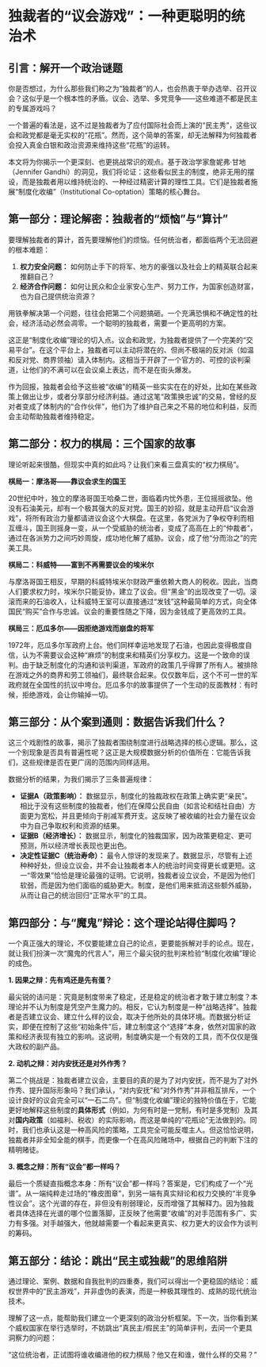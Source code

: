 # 独裁者的“议会游戏”：一种更聪明的统治术

## 引言：解开一个政治谜题

你是否想过，为什么那些我们称之为“独裁者”的人，也会热衷于举办选举、召开议会？这似乎是一个根本性的矛盾。议会、选举、多党竞争——这些难道不都是民主的专属游戏吗？

一个普遍的看法是，这不过是独裁者为了应付国际社会而上演的“民主秀”，这些议会和政党都是毫无实权的“花瓶”。然而，这个简单的答案，却无法解释为何独裁者会投入真金白银和政治资源来维持这些“花瓶”的运转。

本文将为你揭示一个更深刻、也更挑战常识的观点。基于政治学家詹妮弗·甘地（Jennifer Gandhi）的洞见，我们将论证：这些看似民主的制度，绝非无用的摆设，而是独裁者用以维持统治的、一种经过精密计算的理性工具。它们是独裁者施展“制度化收编”（Institutional Co-optation）策略的核心舞台。

## 第一部分：理论解密：独裁者的“烦恼”与“算计”

要理解独裁者的算计，首先要理解他们的烦恼。任何统治者，都面临两个无法回避的根本难题：

1.  **权力安全问题：** 如何防止手下的将军、地方的豪强以及社会上的精英联合起来推翻自己？
2.  **经济合作问题：** 如何让民众和企业家安心生产、努力工作，为国家创造财富，也为自己提供统治资源？

用铁拳解决第一个问题，往往会把第二个问题搞砸。一个充满恐惧和不确定性的社会，经济活动必然会凋零。一个聪明的独裁者，需要一个更高明的方案。

这正是“制度化收编”理论的切入点。议会和政党，为独裁者提供了一个完美的“交易平台”。在这个平台上，独裁者可以主动将潜在的、但尚不极端的反对派（如温和反对党、商界领袖）请入体制内。这相当于开辟了一个官方的、可控的谈判渠道，让他们的不满可以在会议桌上表达，而不是在街头爆发。

作为回报，独裁者会给予这些被“收编”的精英一些实实在在的好处，比如在某些政策上做出让步，或者分享部分经济利益。通过这笔“政策换忠诚”的交易，曾经的反对者变成了体制内的“合作伙伴”，他们为了维护自己来之不易的地位和利益，反而会主动帮助独裁者维持稳定。

## 第二部分：权力的棋局：三个国家的故事

理论听起来很酷，但现实中真的如此吗？让我们来看三盘真实的“权力棋局”。

**棋局一：摩洛哥——靠议会求生的国王**

20世纪中叶，独立的摩洛哥国王哈桑二世，面临着内忧外患，王位摇摇欲坠。他没有石油美元，却有一个极其强大的反对党。国王的妙招，就是主动开启“议会游戏”，将所有政治力量都请进议会这个大棋盘。在这里，各党派为了争权夺利而相互缠斗，国王则摇身一变，从一个受威胁的统治者，变成了高高在上的“仲裁者”，通过在各派势力之间巧妙周旋，成功地化解了威胁。议会，成了他“分而治之”的完美工具。

**棋局二：科威特——富到不再需要议会的埃米尔**

与摩洛哥国王相反，早期的科威特埃米尔财政严重依赖大商人的税收。因此，当商人们要求权力时，埃米尔只能妥协，建立了议会。但“黑金”的出现改变了一切。滚滚而来的石油收入，让科威特王室可以直接通过“发钱”这种最简单的方式，向全体国民“购买”合作与忠诚。议会的重要性随之下降，因为金钱成了更高效的工具。

**棋局三：厄瓜多尔——因拒绝游戏而崩盘的将军**

1972年，厄瓜多尔军政府上台。他们同样幸运地发现了石油，也因此变得极度自信，认为不需要议会这种“麻烦”的制度来和精英们分享权力。这是一个致命的误判。由于缺乏制度化的沟通和谈判渠道，军政府的政策几乎得罪了所有人。被排除在游戏之外的商界和劳工领袖们，最终联合起来。仅仅数年后，这个不可一世的军政府就在全国性的抗议中垮台。厄瓜多尔的故事提供了一个生动的反面教材：有时候，拒绝游戏，会让你输掉一切。

## 第三部分：从个案到通则：数据告诉我们什么？

这三个戏剧性的故事，揭示了独裁者围绕制度进行战略选择的核心逻辑。那么，这一个别现象是否具有普遍性呢？这正是大规模数据分析的价值所在：它能告诉我们，这些规律是否在更广阔的范围内同样适用。

数据分析的结果，为我们揭示了三条普遍规律：

*   **证据A（政策影响）：** 数据显示，制度化的独裁政权在政策上确实更“亲民”。相比于没有这些制度的独裁者，他们在保障公民自由（如言论和结社自由）方面更为宽松，并且更倾向于削减军费开支。这反映了被收编的社会力量在议会中为自己争取权利和资源的结果。
*   **证据B（经济增长）：** 数据显示，制度化的独裁国家，因为政策更稳定、更可预测，所以经济增长表现也更出色。
*   **决定性证据C（统治寿命）：** 最令人惊讶的发现来了。数据显示，尽管有上述种种好处，但设立议会，并不会让独裁者本人的统治时间变得更长或更短。这一“零效果”恰恰是理论最强的证明。它说明，独裁者设立议会，不是因为他们软弱，而是因为他们面临的威胁更大。制度，是他们用来抵消这些额外威胁，从而让自己的统治回归“正常水平”的工具。

## 第四部分：与“魔鬼”辩论：这个理论站得住脚吗？

一个真正强大的理论，不仅要能建立自己的论点，更要能拆解对手的论点。现在，就让我们扮演一次“魔鬼的代言人”，用三个最尖锐的批判来检验“制度化收编”理论的成色。

**1. 因果之辩：先有鸡还是先有蛋？**

最尖锐的诘问是：究竟是制度带来了稳定，还是稳定的统治者才敢于建立制度？本理论并不认为制度是凭空产生魔力的。相反，它认为制度是一种“战略选择”。独裁者是否建立议会、建立什么样的议会，取决于他所处的具体环境。而数据分析证实，即便在控制了这些“初始条件”后，建立制度这个“选择”本身，依然对国家的政策和经济表现有独立的影响。这说明，制度确实是一个有效的工具，而不仅仅是强大政权的副产品。

**2. 动机之辩：对内安抚还是对外作秀？**

第二个挑战是：独裁者建立议会，主要目的真的是为了对内安抚，而不是为了对外作秀、提升国际形象吗？我们承认，“对内安抚”和“对外作秀”并非相互排斥，一个设计良好的议会完全可以“一石二鸟”。但“制度化收编”理论的独特价值在于，它能更好地解释这些制度的**具体形式**（例如，为何有时是一党制，有时是多党制）及其对**国内政策**（如福利、税收）的实际影响，而这是单纯的“花瓶论”无法做到的。同时，我们也承认这是一种高风险的策略，工具完全可能反噬主人。但这恰恰说明，独裁者并非全知全能的棋手，而更像一个在高风险赌场中，根据自己的判断下注的精明赌徒。

**3. 概念之辩：所有“议会”都一样吗？**

最后一个质疑直指概念本身：所有“议会”都一样吗？答案是，它们构成了一个“光谱”。从一端纯粹走过场的“橡皮图章”，到另一端有真实辩论和权力交换的“半竞争性议会”。这个光谱的存在，非但没有削弱理论，反而增强了其解释力。因为独裁者具体选择在光谱的哪个位置落脚，正反映了他需要“收编”的对手范围有多广、实力有多强。对手越强大，他就越需要一个看起来更真实、权力更大的议会作为谈判的筹码。

## 第五部分：结论：跳出“民主或独裁”的思维陷阱

通过理论、案例、数据和自我批判的四重奏，我们可以得出一个更稳固的结论：威权世界中的“民主游戏”，并非虚伪的表演，而是一种极其理性的、成熟的现代统治技术。

理解了这一点，能帮助我们建立一个更深刻的政治分析框架。下一次，当你看到某个威权国家在举行选举时，不妨跳出“真民主/假民主”的简单评判，去问一个更具洞察力的问题：

“这位统治者，正试图将谁收编进他的权力棋局？他又在和谁，做什么样的交易？”
